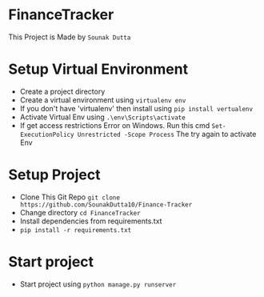 # FinanceTracker
This Project is Made by  `Sounak Dutta `
# Setup Virtual Environment
* Create a project directory
* Create a virtual environment using `virtualenv env`
* If you don't have 'virtualenv' then install using `pip install vertualenv`
* Activate Virtual Env using `.\env\Scripts\activate`
* If get access restrictions Error on Windows. Run this cmd `Set-ExecutionPolicy Unrestricted -Scope Process` The try again to activate Env

# Setup Project
* Clone This Git Repo `git clone https://github.com/SounakDutta10/Finance-Tracker`
* Change directory `cd FinanceTracker`
* Install dependencies from requirements.txt
* `pip install -r requirements.txt`

# Start project
* Start project using `python manage.py runserver`
